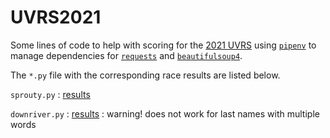 # UVRS2021

Some lines of code to help with scoring for the [2021 UVRS](https://uppervalleyrunningclub.org/2021-upper-valley-running-series) using [`pipenv`](https://pipenv.pypa.io/en/latest/) to manage dependencies for [`requests`](https://docs.python-requests.org/en/latest/) and [`beautifulsoup4`](https://www.crummy.com/software/BeautifulSoup/bs4/doc/).

The `*.py` file with the corresponding race results are listed below.

`sprouty.py` : [results](http://802timing.com/results/21results/runresults/9.11.21sproutyoverall.htm)

`downriver.py` : [results](http://www.pinnacletiming.us/index.php?n=downriver_rail_run_10k_overall_2021) : warning! does not work for last names with multiple words
